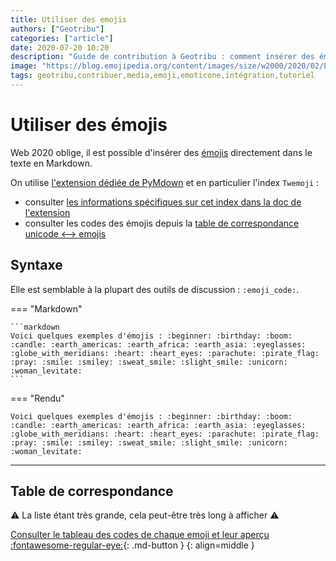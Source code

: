 ```yaml
---
title: Utiliser des emojis
authors: ["Geotribu"]
categories: ["article"]
date: 2020-07-20 10:20
description: "Guide de contribution à Geotribu : comment insérer des émojis dans un contenu en Markdown."
image: "https://blog.emojipedia.org/content/images/size/w2000/2020/02/Emojipedia-Header-Image-JoyPixels-5.5.jpg"
tags: geotribu,contribuer,media,emoji,emoticone,intégration,tutoriel
---
```


# Utiliser des émojis

Web 2020 oblige, il est possible d'insérer des [émojis](https://fr.wikipedia.org/wiki/%C3%89moji) directement dans le texte en Markdown.

On utilise [l'extension dédiée de PyMdown](https://facelessuser.github.io/pymdown-extensions/extensions/emoji/) et en particulier l'index `Twemoji` :

- consulter [les informations spécifiques sur cet index dans la doc de l'extension](https://facelessuser.github.io/pymdown-extensions/extensions/emoji/#default-emoji-indexes)
- consulter les codes des émojis depuis la [table de correspondance unicode <--> emojis](https://github.com/joypixels/emoji-toolkit/blob/master/lib/joypixels-awesome/_joypixels-awesome.map.scss)

## Syntaxe

Elle est semblable à la plupart des outils de discussion : `:emoji_code:`.

<!-- markdownlint-disable MD046 -->
=== "Markdown"

    ```markdown
    Voici quelques exemples d'émojis : :beginner: :birthday: :boom: :candle: :earth_americas: :earth_africa: :earth_asia: :eyeglasses: :globe_with_meridians: :heart: :heart_eyes: :parachute: :pirate_flag: :pray: :smile: :smiley: :sweat_smile: :slight_smile: :unicorn: :woman_levitate:
    ```

=== "Rendu"

    Voici quelques exemples d'émojis : :beginner: :birthday: :boom: :candle: :earth_americas: :earth_africa: :earth_asia: :eyeglasses: :globe_with_meridians: :heart: :heart_eyes: :parachute: :pirate_flag: :pray: :smile: :smiley: :sweat_smile: :slight_smile: :unicorn: :woman_levitate:
<!-- markdownlint-enable MD046 -->

----

## Table de correspondance

:warning: La liste étant très grande, cela peut-être très long à afficher :warning:

[Consulter le tableau des codes de chaque emoji et leur aperçu :fontawesome-regular-eye:](/toc_nav_ignored/emojis_joypixels_preview/){: .md-button }
{: align=middle }
